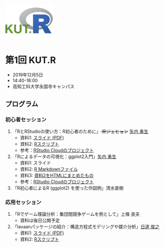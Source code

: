 <img src="logo/kutR_logo.png" width="30%">

# 第1回 KUT.R

- 2019年12月5日
- 14:40-18:00
- 高知工科大学永国寺キャンパス


## プログラム



### 初心者セッション

1. 「RとRStudioの使い方：R初心者のために」<s> 宋ジェヒョン</s> [矢内 勇生](https://github.com/yukiyanai)
	- 資料1: [スライド (PDF)](slides/yanai_kutR_001_intro.pdf)
	- 資料2: [Rスクリプト](Rscripts/yanai_kutR_001.R)
	- 参考：[RStudio Cloudのプロジェクト](https://rstudio.cloud/project/762403)
1. 「Rによるデータの可視化：ggplot2入門」[矢内 勇生](https://github.com/yukiyanai)
	- 資料1: スライド
	- 資料2: [R Markdownファイル](RMarkdowns/yanai_kutR_001.Rmd)
	- 資料3: [資料2をHTMLにまとめたもの](http://htmlpreview.github.com/?https://github.com/yukiyanai/KUT_R/blob/master/htmls/yanai_kutR_001.html)
	- 参考：[RStudio Cloudのプロジェクト](https://rstudio.cloud/project/762403)
1. 「R初心者によるR (ggplot2) を使った作図例」清水直樹

### 応用セッション

1. 「Rでゲーム理論分析：集団間競争ゲームを例として」上條 良夫
	- 資料は後日公開予定 
2. 「lavaanパッケージの紹介：構造方程式モデリングや媒介分析」[日道 俊之](https://sites.google.com/site/toshiyukihimichi/home)
	- 資料1: [スライド (PDF)](slides/himichi_kutR_001.pdf)
	- 資料2: [Rスクリプト](Rscripts/himichi_kutR_001.R)


